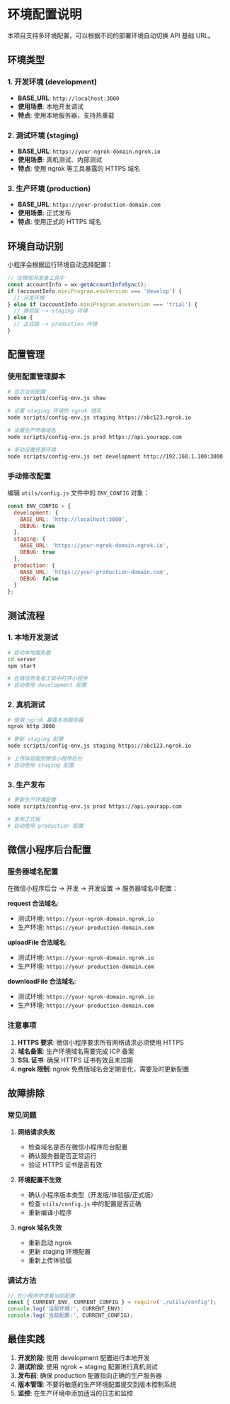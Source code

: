 # 环境配置说明

本项目支持多环境配置，可以根据不同的部署环境自动切换 API 基础 URL。

## 环境类型

### 1. 开发环境 (development)
- **BASE_URL**: `http://localhost:3000`
- **使用场景**: 本地开发调试
- **特点**: 使用本地服务器，支持热重载

### 2. 测试环境 (staging)
- **BASE_URL**: `https://your-ngrok-domain.ngrok.io`
- **使用场景**: 真机测试、内部测试
- **特点**: 使用 ngrok 等工具暴露的 HTTPS 域名

### 3. 生产环境 (production)
- **BASE_URL**: `https://your-production-domain.com`
- **使用场景**: 正式发布
- **特点**: 使用正式的 HTTPS 域名

## 环境自动识别

小程序会根据运行环境自动选择配置：

```javascript
// 在微信开发者工具中
const accountInfo = wx.getAccountInfoSync();
if (accountInfo.miniProgram.envVersion === 'develop') {
  // 开发环境
} else if (accountInfo.miniProgram.envVersion === 'trial') {
  // 体验版 -> staging 环境
} else {
  // 正式版 -> production 环境
}
```

## 配置管理

### 使用配置管理脚本

```bash
# 显示当前配置
node scripts/config-env.js show

# 设置 staging 环境的 ngrok 域名
node scripts/config-env.js staging https://abc123.ngrok.io

# 设置生产环境域名
node scripts/config-env.js prod https://api.yourapp.com

# 手动设置任意环境
node scripts/config-env.js set development http://192.168.1.100:3000
```

### 手动修改配置

编辑 `utils/config.js` 文件中的 `ENV_CONFIG` 对象：

```javascript
const ENV_CONFIG = {
  development: {
    BASE_URL: 'http://localhost:3000',
    DEBUG: true
  },
  staging: {
    BASE_URL: 'https://your-ngrok-domain.ngrok.io',
    DEBUG: true
  },
  production: {
    BASE_URL: 'https://your-production-domain.com',
    DEBUG: false
  }
};
```

## 测试流程

### 1. 本地开发测试
```bash
# 启动本地服务器
cd server
npm start

# 在微信开发者工具中打开小程序
# 自动使用 development 配置
```

### 2. 真机测试
```bash
# 使用 ngrok 暴露本地服务器
ngrok http 3000

# 更新 staging 配置
node scripts/config-env.js staging https://abc123.ngrok.io

# 上传体验版到微信小程序后台
# 自动使用 staging 配置
```

### 3. 生产发布
```bash
# 更新生产环境配置
node scripts/config-env.js prod https://api.yourapp.com

# 发布正式版
# 自动使用 production 配置
```

## 微信小程序后台配置

### 服务器域名配置

在微信小程序后台 -> 开发 -> 开发设置 -> 服务器域名中配置：

**request 合法域名**:
- 测试环境: `https://your-ngrok-domain.ngrok.io`
- 生产环境: `https://your-production-domain.com`

**uploadFile 合法域名**:
- 测试环境: `https://your-ngrok-domain.ngrok.io`
- 生产环境: `https://your-production-domain.com`

**downloadFile 合法域名**:
- 测试环境: `https://your-ngrok-domain.ngrok.io`
- 生产环境: `https://your-production-domain.com`

### 注意事项

1. **HTTPS 要求**: 微信小程序要求所有网络请求必须使用 HTTPS
2. **域名备案**: 生产环境域名需要完成 ICP 备案
3. **SSL 证书**: 确保 HTTPS 证书有效且未过期
4. **ngrok 限制**: ngrok 免费版域名会定期变化，需要及时更新配置

## 故障排除

### 常见问题

1. **网络请求失败**
   - 检查域名是否在微信小程序后台配置
   - 确认服务器是否正常运行
   - 验证 HTTPS 证书是否有效

2. **环境配置不生效**
   - 确认小程序版本类型（开发版/体验版/正式版）
   - 检查 `utils/config.js` 中的配置是否正确
   - 重新编译小程序

3. **ngrok 域名失效**
   - 重新启动 ngrok
   - 更新 staging 环境配置
   - 重新上传体验版

### 调试方法

```javascript
// 在小程序中查看当前配置
const { CURRENT_ENV, CURRENT_CONFIG } = require('./utils/config');
console.log('当前环境:', CURRENT_ENV);
console.log('当前配置:', CURRENT_CONFIG);
```

## 最佳实践

1. **开发阶段**: 使用 development 配置进行本地开发
2. **测试阶段**: 使用 ngrok + staging 配置进行真机测试
3. **发布前**: 确保 production 配置指向正确的生产服务器
4. **版本管理**: 不要将敏感的生产环境配置提交到版本控制系统
5. **监控**: 在生产环境中添加适当的日志和监控